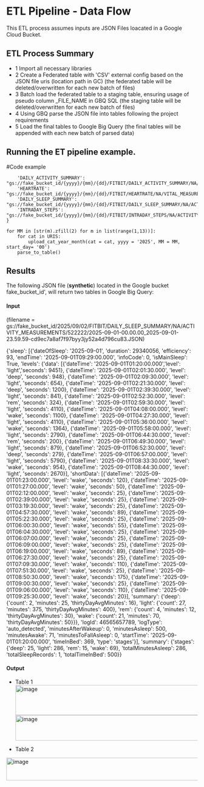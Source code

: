 # ETL Pipeline - Data Flow
This ETL process assumes inputs are JSON Files loacated in a Google Cloud Bucket.

## ETL Process Summary
 - 1 Import all necessary libraries
 - 2 Create a Federated table with 'CSV' external config based on the JSON file uris (location path in GC) (the federated table will be deleted/overwritten for each new batch of files)
 - 3 Batch load the federated table to a staging table, ensuring usage of pseudo column _FILE_NAME in GBQ SQL (the staging table will be deleted/overwritten for each new batch of files)
 - 4 Using GBQ parse the JSON file into tables following the project requirements
 - 5 Load the final tables to Google Big Query (the final tables will be appended with each new batch of parsed data)
   
## Running the ET pipeline example.

#Code example
```URIS = {
    'DAILY_ACTIVITY_SUMMARY': "gs://fake_bucket_id/{yyyy}/{mm}/{dd}/FITBIT/DAILY_ACTIVITY_SUMMARY/NA/ACTIVITY_MEASUREMENTS/*",
    'HEARTRATE': "gs://fake_bucket_id/{yyyy}/{mm}/{dd}/FITBIT/HEARTRATE/NA/VITAL_MEASUREMENTS/*",
    'DAILY_SLEEP_SUMMARY': "gs://fake_bucket_id/{yyyy}/{mm}/{dd}/FITBIT/DAILY_SLEEP_SUMMARY/NA/ACTIVITY_MEASUREMENTS/*",
    'INTRADAY_STEPS': "gs://fake_bucket_id/{yyyy}/{mm}/{dd}/FITBIT/INTRADAY_STEPS/NA/ACTIVITY_MEASUREMENTS/*",
}

for MM in [str(m).zfill(2) for m in list(range(1,13))]:
    for cat in URIS: 
        upload_cat_year_month(cat = cat, yyyy = '2025', MM = MM, start_day= '00')
    parse_to_table()

```


## Results
The following JSON file (**synthetic**) located in the Google bucket fake_bucket_id', will return two tables in Google Big Query:

#### Input
(filename = gs://fake_bucket_id/2025/09/02/FITBIT/DAILY_SLEEP_SUMMARY/NA/ACTIVITY_MEASUREMENTS/522222/2025-09-01-00.00.00_2025-09-01-23.59.59-cd9ec7a8af7f97byy3jy52a4d796cu83.JSON)

{'sleep': [{'dateOfSleep': '2025-09-01',
   'duration': 29340056,
   'efficiency': 93,
   'endTime': '2025-09-01T09:29:00.000',
   'infoCode': 0,
   'isMainSleep': True,
   'levels': {'data': [{'dateTime': '2025-09-01T01:20:00.000','level': 'light','seconds': 9451},
     {'dateTime': '2025-09-01T02:01:30.000', 'level': 'deep', 'seconds': 948},
     {'dateTime': '2025-09-01T02:09:30.000', 'level': 'light', 'seconds': 654},
     {'dateTime': '2025-09-01T02:21:30.000', 'level': 'deep', 'seconds': 1200},
     {'dateTime': '2025-09-01T02:39:30.000', 'level': 'light', 'seconds': 841},
     {'dateTime': '2025-09-01T02:52:30.000', 'level': 'rem', 'seconds': 324},
     {'dateTime': '2025-09-01T02:59:30.000',
      'level': 'light',
      'seconds': 4110},
     {'dateTime': '2025-09-01T04:08:00.000', 'level': 'wake', 'seconds': 1100},
     {'dateTime': '2025-09-01T04:27:30.000',
      'level': 'light',
      'seconds': 4110},
     {'dateTime': '2025-09-01T05:36:00.000', 'level': 'wake', 'seconds': 1364},
     {'dateTime': '2025-09-01T05:58:00.000',
      'level': 'light',
      'seconds': 2790},
     {'dateTime': '2025-09-01T06:44:30.000', 'level': 'rem', 'seconds': 200},
     {'dateTime': '2025-09-01T06:49:30.000', 'level': 'light', 'seconds': 879},
     {'dateTime': '2025-09-01T06:52:30.000', 'level': 'deep', 'seconds': 279},
     {'dateTime': '2025-09-01T06:57:00.000',
      'level': 'light',
      'seconds': 5790},
     {'dateTime': '2025-09-01T08:33:30.000', 'level': 'wake', 'seconds': 954},
     {'dateTime': '2025-09-01T08:44:30.000',
      'level': 'light',
      'seconds': 2670}],
    'shortData': [{'dateTime': '2025-09-01T01:23:00.000',
      'level': 'wake',
      'seconds': 120},
     {'dateTime': '2025-09-01T01:27:00.000', 'level': 'wake', 'seconds': 50},
     {'dateTime': '2025-09-01T02:12:00.000', 'level': 'wake', 'seconds': 25},
     {'dateTime': '2025-09-01T02:39:00.000', 'level': 'wake', 'seconds': 25},
     {'dateTime': '2025-09-01T03:19:30.000', 'level': 'wake', 'seconds': 25},
     {'dateTime': '2025-09-01T04:57:30.000', 'level': 'wake', 'seconds': 89},
     {'dateTime': '2025-09-01T05:22:30.000', 'level': 'wake', 'seconds': 25},
     {'dateTime': '2025-09-01T06:00:30.000', 'level': 'wake', 'seconds': 55},
     {'dateTime': '2025-09-01T06:04:30.000', 'level': 'wake', 'seconds': 25},
     {'dateTime': '2025-09-01T06:07:00.000', 'level': 'wake', 'seconds': 25},
     {'dateTime': '2025-09-01T06:09:00.000', 'level': 'wake', 'seconds': 25},
     {'dateTime': '2025-09-01T06:19:00.000', 'level': 'wake', 'seconds': 89},
     {'dateTime': '2025-09-01T06:27:30.000', 'level': 'wake', 'seconds': 25},
     {'dateTime': '2025-09-01T07:09:30.000', 'level': 'wake', 'seconds': 110},
     {'dateTime': '2025-09-01T07:51:30.000', 'level': 'wake', 'seconds': 25},
     {'dateTime': '2025-09-01T08:50:30.000', 'level': 'wake', 'seconds': 175},
     {'dateTime': '2025-09-01T09:00:30.000', 'level': 'wake', 'seconds': 25},
     {'dateTime': '2025-09-01T09:06:00.000', 'level': 'wake', 'seconds': 110},
     {'dateTime': '2025-09-01T09:25:30.000', 'level': 'wake', 'seconds': 20}],
    'summary': {'deep': {'count': 2, 'minutes': 25, 'thirtyDayAvgMinutes': 16},
     'light': {'count': 27, 'minutes': 375, 'thirtyDayAvgMinutes': 400},
     'rem': {'count': 4, 'minutes': 12, 'thirtyDayAvgMinutes': 30},
     'wake': {'count': 21, 'minutes': 70, 'thirtyDayAvgMinutes': 50}}},
   'logId': 46565657789,
   'logType': 'auto_detected',
   'minutesAfterWakeup': 0,
   'minutesAsleep': 500,
   'minutesAwake': 71,
   'minutesToFallAsleep': 0,
   'startTime': '2025-09-01T01:20:00.000',
   'timeInBed': 369,
   'type': 'stages'}],
 'summary': {'stages': {'deep': 25, 'light': 286, 'rem': 15, 'wake': 69},
  'totalMinutesAsleep': 286,
  'totalSleepRecords': 1,
  'totalTimeInBed': 500}}

#### Output
 - Table 1
  <img width="975" height="79" alt="image" src="https://github.com/user-attachments/assets/bf794e86-c539-48e8-a72a-0e8c7047d5cb" /> <img width="492" height="67" alt="image" src="https://github.com/user-attachments/assets/55643156-d4bd-4214-b74f-10da0c387aae" />


 - Table 2
<img width="762" height="60" alt="image" src="https://github.com/user-attachments/assets/2bfce0d9-5126-439c-b4b4-05e06b056aac" />

